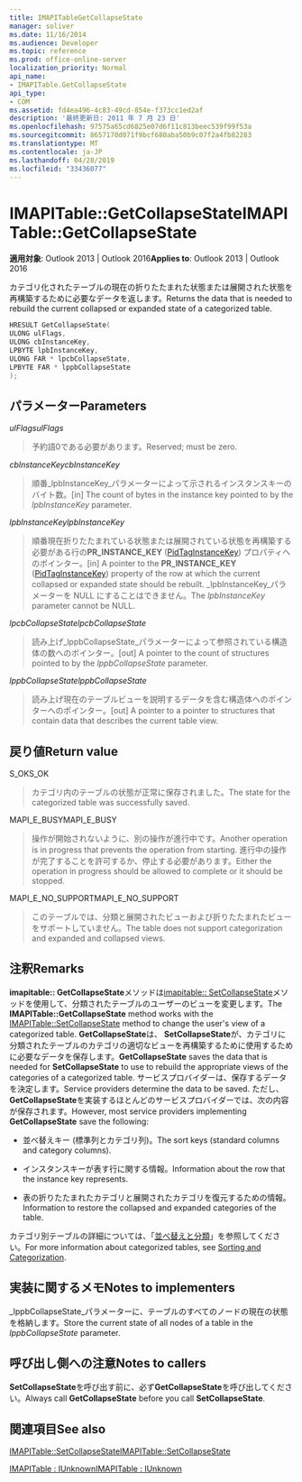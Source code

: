 ```yaml
---
title: IMAPITableGetCollapseState
manager: soliver
ms.date: 11/16/2014
ms.audience: Developer
ms.topic: reference
ms.prod: office-online-server
localization_priority: Normal
api_name:
- IMAPITable.GetCollapseState
api_type:
- COM
ms.assetid: fd4ea496-4c83-49cd-854e-f373cc1ed2af
description: '最終更新日: 2011 年 7 月 23 日'
ms.openlocfilehash: 97575a65cd6825e07d6f11c813beec539f99f53a
ms.sourcegitcommit: 8657170d071f9bcf680aba50b9c07f2a4fb82283
ms.translationtype: MT
ms.contentlocale: ja-JP
ms.lasthandoff: 04/28/2019
ms.locfileid: "33436077"
---
```

# <a name="imapitablegetcollapsestate"></a><span data-ttu-id="23257-103">IMAPITable::GetCollapseState</span><span class="sxs-lookup"><span data-stu-id="23257-103">IMAPITable::GetCollapseState</span></span>

  
  
<span data-ttu-id="23257-104">**適用対象**: Outlook 2013 | Outlook 2016</span><span class="sxs-lookup"><span data-stu-id="23257-104">**Applies to**: Outlook 2013 | Outlook 2016</span></span> 
  
<span data-ttu-id="23257-105">カテゴリ化されたテーブルの現在の折りたたまれた状態または展開された状態を再構築するために必要なデータを返します。</span><span class="sxs-lookup"><span data-stu-id="23257-105">Returns the data that is needed to rebuild the current collapsed or expanded state of a categorized table.</span></span>
  
```cpp
HRESULT GetCollapseState(
ULONG ulFlags,
ULONG cbInstanceKey,
LPBYTE lpbInstanceKey,
ULONG FAR * lpcbCollapseState,
LPBYTE FAR * lppbCollapseState
);
```

## <a name="parameters"></a><span data-ttu-id="23257-106">パラメーター</span><span class="sxs-lookup"><span data-stu-id="23257-106">Parameters</span></span>

 <span data-ttu-id="23257-107">_ulFlags_</span><span class="sxs-lookup"><span data-stu-id="23257-107">_ulFlags_</span></span>
  
> <span data-ttu-id="23257-108">予約語0である必要があります。</span><span class="sxs-lookup"><span data-stu-id="23257-108">Reserved; must be zero.</span></span>
    
 <span data-ttu-id="23257-109">_cbInstanceKey_</span><span class="sxs-lookup"><span data-stu-id="23257-109">_cbInstanceKey_</span></span>
  
> <span data-ttu-id="23257-110">順番_lpbInstanceKey_パラメーターによって示されるインスタンスキーのバイト数。</span><span class="sxs-lookup"><span data-stu-id="23257-110">[in] The count of bytes in the instance key pointed to by the  _lpbInstanceKey_ parameter.</span></span> 
    
 <span data-ttu-id="23257-111">_lpbInstanceKey_</span><span class="sxs-lookup"><span data-stu-id="23257-111">_lpbInstanceKey_</span></span>
  
> <span data-ttu-id="23257-112">順番現在折りたたまれている状態または展開されている状態を再構築する必要がある行の**PR_INSTANCE_KEY** ([PidTagInstanceKey](pidtaginstancekey-canonical-property.md)) プロパティへのポインター。</span><span class="sxs-lookup"><span data-stu-id="23257-112">[in] A pointer to the **PR_INSTANCE_KEY** ([PidTagInstanceKey](pidtaginstancekey-canonical-property.md)) property of the row at which the current collapsed or expanded state should be rebuilt.</span></span> <span data-ttu-id="23257-113">_lpbInstanceKey_パラメーターを NULL にすることはできません。</span><span class="sxs-lookup"><span data-stu-id="23257-113">The  _lpbInstanceKey_ parameter cannot be NULL.</span></span> 
    
 <span data-ttu-id="23257-114">_lpcbCollapseState_</span><span class="sxs-lookup"><span data-stu-id="23257-114">_lpcbCollapseState_</span></span>
  
> <span data-ttu-id="23257-115">読み上げ_lppbCollapseState_パラメーターによって参照されている構造体の数へのポインター。</span><span class="sxs-lookup"><span data-stu-id="23257-115">[out] A pointer to the count of structures pointed to by the  _lppbCollapseState_ parameter.</span></span> 
    
 <span data-ttu-id="23257-116">_lppbCollapseState_</span><span class="sxs-lookup"><span data-stu-id="23257-116">_lppbCollapseState_</span></span>
  
> <span data-ttu-id="23257-117">読み上げ現在のテーブルビューを説明するデータを含む構造体へのポインターへのポインター。</span><span class="sxs-lookup"><span data-stu-id="23257-117">[out] A pointer to a pointer to structures that contain data that describes the current table view.</span></span>
    
## <a name="return-value"></a><span data-ttu-id="23257-118">戻り値</span><span class="sxs-lookup"><span data-stu-id="23257-118">Return value</span></span>

<span data-ttu-id="23257-119">S_OK</span><span class="sxs-lookup"><span data-stu-id="23257-119">S_OK</span></span> 
  
> <span data-ttu-id="23257-120">カテゴリ内のテーブルの状態が正常に保存されました。</span><span class="sxs-lookup"><span data-stu-id="23257-120">The state for the categorized table was successfully saved.</span></span>
    
<span data-ttu-id="23257-121">MAPI_E_BUSY</span><span class="sxs-lookup"><span data-stu-id="23257-121">MAPI_E_BUSY</span></span> 
  
> <span data-ttu-id="23257-122">操作が開始されないように、別の操作が進行中です。</span><span class="sxs-lookup"><span data-stu-id="23257-122">Another operation is in progress that prevents the operation from starting.</span></span> <span data-ttu-id="23257-123">進行中の操作が完了することを許可するか、停止する必要があります。</span><span class="sxs-lookup"><span data-stu-id="23257-123">Either the operation in progress should be allowed to complete or it should be stopped.</span></span>
    
<span data-ttu-id="23257-124">MAPI_E_NO_SUPPORT</span><span class="sxs-lookup"><span data-stu-id="23257-124">MAPI_E_NO_SUPPORT</span></span> 
  
> <span data-ttu-id="23257-125">このテーブルでは、分類と展開されたビューおよび折りたたまれたビューをサポートしていません。</span><span class="sxs-lookup"><span data-stu-id="23257-125">The table does not support categorization and expanded and collapsed views.</span></span>
    
## <a name="remarks"></a><span data-ttu-id="23257-126">注釈</span><span class="sxs-lookup"><span data-stu-id="23257-126">Remarks</span></span>

<span data-ttu-id="23257-127">**imapitable:: GetCollapseState**メソッドは[imapitable:: SetCollapseState](imapitable-setcollapsestate.md)メソッドを使用して、分類されたテーブルのユーザーのビューを変更します。</span><span class="sxs-lookup"><span data-stu-id="23257-127">The **IMAPITable::GetCollapseState** method works with the [IMAPITable::SetCollapseState](imapitable-setcollapsestate.md) method to change the user's view of a categorized table.</span></span> <span data-ttu-id="23257-128">**GetCollapseState**は、 **SetCollapseState**が、カテゴリに分類されたテーブルのカテゴリの適切なビューを再構築するために使用するために必要なデータを保存します。</span><span class="sxs-lookup"><span data-stu-id="23257-128">**GetCollapseState** saves the data that is needed for **SetCollapseState** to use to rebuild the appropriate views of the categories of a categorized table.</span></span> <span data-ttu-id="23257-129">サービスプロバイダーは、保存するデータを決定します。</span><span class="sxs-lookup"><span data-stu-id="23257-129">Service providers determine the data to be saved.</span></span> <span data-ttu-id="23257-130">ただし、 **GetCollapseState**を実装するほとんどのサービスプロバイダーでは、次の内容が保存されます。</span><span class="sxs-lookup"><span data-stu-id="23257-130">However, most service providers implementing **GetCollapseState** save the following:</span></span> 
  
- <span data-ttu-id="23257-131">並べ替えキー (標準列とカテゴリ列)。</span><span class="sxs-lookup"><span data-stu-id="23257-131">The sort keys (standard columns and category columns).</span></span>
    
- <span data-ttu-id="23257-132">インスタンスキーが表す行に関する情報。</span><span class="sxs-lookup"><span data-stu-id="23257-132">Information about the row that the instance key represents.</span></span>
    
- <span data-ttu-id="23257-133">表の折りたたまれたカテゴリと展開されたカテゴリを復元するための情報。</span><span class="sxs-lookup"><span data-stu-id="23257-133">Information to restore the collapsed and expanded categories of the table.</span></span>
    
<span data-ttu-id="23257-134">カテゴリ別テーブルの詳細については、「[並べ替えと分類](sorting-and-categorization.md)」を参照してください。</span><span class="sxs-lookup"><span data-stu-id="23257-134">For more information about categorized tables, see [Sorting and Categorization](sorting-and-categorization.md).</span></span>
  
## <a name="notes-to-implementers"></a><span data-ttu-id="23257-135">実装に関するメモ</span><span class="sxs-lookup"><span data-stu-id="23257-135">Notes to implementers</span></span>

<span data-ttu-id="23257-136">_lppbCollapseState_パラメーターに、テーブルのすべてのノードの現在の状態を格納します。</span><span class="sxs-lookup"><span data-stu-id="23257-136">Store the current state of all nodes of a table in the  _lppbCollapseState_ parameter.</span></span> 
  
## <a name="notes-to-callers"></a><span data-ttu-id="23257-137">呼び出し側への注意</span><span class="sxs-lookup"><span data-stu-id="23257-137">Notes to callers</span></span>

<span data-ttu-id="23257-138">**SetCollapseState**を呼び出す前に、必ず**GetCollapseState**を呼び出してください。</span><span class="sxs-lookup"><span data-stu-id="23257-138">Always call **GetCollapseState** before you call **SetCollapseState**.</span></span> 
  
## <a name="see-also"></a><span data-ttu-id="23257-139">関連項目</span><span class="sxs-lookup"><span data-stu-id="23257-139">See also</span></span>



[<span data-ttu-id="23257-140">IMAPITable::SetCollapseState</span><span class="sxs-lookup"><span data-stu-id="23257-140">IMAPITable::SetCollapseState</span></span>](imapitable-setcollapsestate.md)
  
[<span data-ttu-id="23257-141">IMAPITable : IUnknown</span><span class="sxs-lookup"><span data-stu-id="23257-141">IMAPITable : IUnknown</span></span>](imapitableiunknown.md)

